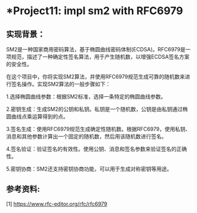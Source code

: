 # *Project11: impl sm2 with RFC6979
## 实现背景：
SM2是一种国家商用密码算法，基于椭圆曲线密码体制(ECDSA)。RFC6979是一项规范，描述了一种确定性签名算法，用于产生随机数，以增强ECDSA签名方案的安全性。

在这个项目中，你将实现SM2算法，并使用RFC6979规范生成可靠的随机数来进行签名操作。实现SM2算法的一般步骤如下：

1.选择椭圆曲线参数：根据SM2标准，选择一条特定的椭圆曲线参数。

2.密钥生成：生成SM2的公钥和私钥。私钥是一个随机数，公钥是由私钥通过椭圆曲线点乘运算得到的点。

3.签名生成：使用RFC6979规范生成确定性随机数。根据RFC6979，使用私钥、消息和其他参数计算出一个固定的随机数，然后用该随机数进行签名。

4.签名验证：验证签名的有效性。使用公钥、消息和签名参数来验证签名的正确性。

5.密钥协商：SM2还支持密钥协商功能，可以用于生成对称密钥等用途。
## 参考资料:
[1] https://www.rfc-editor.org/rfc/rfc6979
